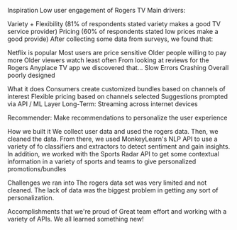 Inspiration
Low user engagement of Rogers TV Main drivers:

Variety + Flexibility (81% of respondents stated variety makes a good TV service provider)
Pricing (60% of respondents stated low prices make a good provide)
After collecting some data from surveys, we found that:

Netflix is popular
Most users are price sensitive
Older people willing to pay more
Older viewers watch least often
From looking at reviews for the Rogers Anyplace TV app we discovered that... Slow Errors Crashing Overall poorly designed

What it does
Consumers create customized bundles based on channels of interest Flexible pricing based on channels selected Suggestions prompted via API / ML Layer Long-Term: Streaming across internet devices

Recommender: Make recommendations to personalize the user experience

How we built it
We collect user data and used the rogers data. Then, we cleaned the data. From there, we used MonkeyLearn's NLP API to use a variety of fo classifiers and extractors to detect sentiment and gain insights. In addition, we worked with the Sports Radar API to get some contextual information in a variety of sports and teams to give personalized promotions/bundles

Challenges we ran into
The rogers data set was very limited and not cleaned. The lack of data was the biggest problem in getting any sort of personalization.

Accomplishments that we're proud of
Great team effort and working with a variety of APIs. We all learned something new!
